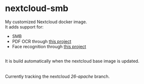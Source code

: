 # nextcloud-smb

My customized Nextcloud docker image. <br/>
It adds support for: 
* SMB
* PDF OCR through <a href="https://github.com/R0Wi/workflow_ocr">this project</a>
* Face recognition through <a href="https://apps.nextcloud.com/apps/facerecognition">this project</a> 
<br/>
It is build automatically when the nextcloud base image is updated.<br/>
<br/>
<br/>
Currently tracking the nextcloud <i>26-apache</i> branch.
